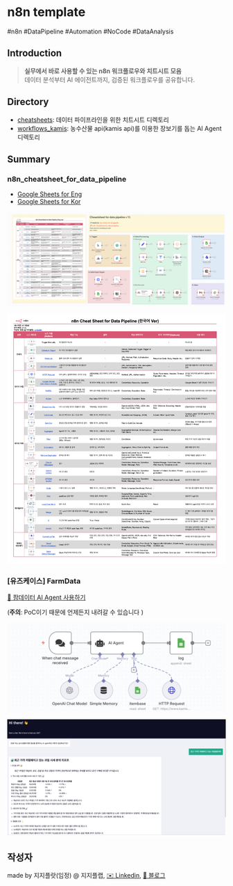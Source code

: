 # n8n template
#n8n #DataPipeline #Automation #NoCode #DataAnalysis

## Introduction
> **실무에서 바로 사용할 수 있는 n8n 워크플로우와 치트시트 모음**  
> 데이터 분석부터 AI 에이전트까지, 검증된 워크플로우를 공유합니다.

## Directory

- [cheatsheets](./cheatsheet/): 데이터 파이프라인을 위한 치트시트 디렉토리
- [workflows_kamis](./workflow_FarmData): 농수산물 api(kamis api)를 이용한 장보기를 돕는 AI Agent 디렉토리

## Summary

### n8n_cheatsheet_for_data_pipeline

- [Google Sheets for Eng](https://docs.google.com/spreadsheets/d/1enboErLA1upWs4NEI7EjbCz9oOJgIVG7BkOU_Ffz990/edit?gid=1162658664#gid=1162658664)
- [Google Sheets for Kor](https://docs.google.com/spreadsheets/d/1enboErLA1upWs4NEI7EjbCz9oOJgIVG7BkOU_Ffz990/edit?usp=sharing)

![workflwo_sc](./cheatsheet/workflow_for_datapipeline.png)

![sheetcheat_sc](./cheatsheet/n8n_cheatsheet_for_datapipeline_kor.png)


### [유즈케이스] FarmData
[🔗 팜데이터 AI Agent 사용하기](https://primary-production-766d.up.railway.app/webhook/829e88d2-6a2c-49b2-9dda-67642b69fe67/chat)


(**주의**: PoC이기 때문에 언제든지 내려갈 수 있습니다 )

![kamsic_workflow.png](./workflow_FarmData/kamis_workflow.png)

![kamsic_sc.png](./workflow_FarmData/kamis_sc.png)


## 작성자
made by 지지플랏(임정) @ 지지플랩, [✉️ Linkedin](https://www.linkedin.com/in/jayjunglim/), [📝 블로그](https://snowgot.tistory.com)
